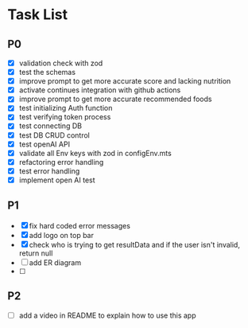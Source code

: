 # Task List

## P0

- [x] validation check with zod
- [x] test the schemas
- [x] improve prompt to get more accurate score and lacking nutrition
- [x] activate continues integration with github actions
- [x] improve prompt to get more accurate recommended foods
- [x] test initializing Auth function
- [x] test verifying token process
- [x] test connecting DB
- [x] test DB CRUD control
- [x] test openAI API
- [x] validate all Env keys with zod in configEnv.mts
- [x] refactoring error handling
- [x] test error handling
- [x] implement open AI test

## P1

- [x] fix hard coded error messages
- [x] add logo on top bar
- [x] check who is trying to get resultData and if the user isn't invalid, return null
- [ ] add ER diagram
- [ ]

## P2

- [ ] add a video in README to explain how to use this app

